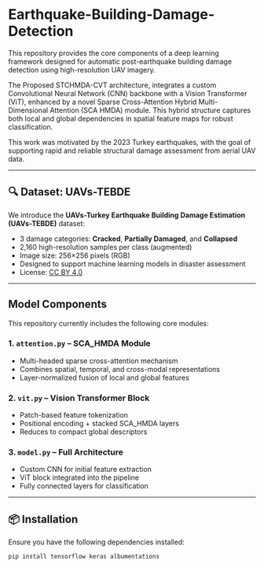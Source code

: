# Earthquake-Building-Damage-Detection

This repository provides the core components of a deep learning framework designed for automatic post-earthquake building damage detection using high-resolution UAV imagery.

The Proposed STCHMDA-CVT architecture, integrates a custom Convolutional Neural Network (CNN) backbone with a Vision Transformer (ViT), enhanced by a novel Sparse Cross-Attention Hybrid Multi-Dimensional Attention (SCA HMDA) module. This hybrid structure captures both local and global dependencies in spatial feature maps for robust classification.

This work was motivated by the 2023 Turkey earthquakes, with the goal of supporting rapid and reliable structural damage assessment from aerial UAV data.

---

## 🔍 Dataset: UAVs-TEBDE

We introduce the **UAVs-Turkey Earthquake Building Damage Estimation (UAVs-TEBDE)** dataset:
- 3 damage categories: **Cracked**, **Partially Damaged**, and **Collapsed**
- 2,160 high-resolution samples per class (augmented)
- Image size: 256×256 pixels (RGB)
- Designed to support machine learning models in disaster assessment
- License: [CC BY 4.0](https://creativecommons.org/licenses/by/4.0/)

---

## Model Components

This repository currently includes the following core modules:

### 1. `attention.py` – SCA_HMDA Module
- Multi-headed sparse cross-attention mechanism
- Combines spatial, temporal, and cross-modal representations
- Layer-normalized fusion of local and global features

### 2. `vit.py` – Vision Transformer Block
- Patch-based feature tokenization
- Positional encoding + stacked SCA_HMDA layers
- Reduces to compact global descriptors

### 3. `model.py` – Full Architecture
- Custom CNN for initial feature extraction
- ViT block integrated into the pipeline
- Fully connected layers for classification

---

## 📦 Installation

Ensure you have the following dependencies installed:

```bash
pip install tensorflow keras albumentations

